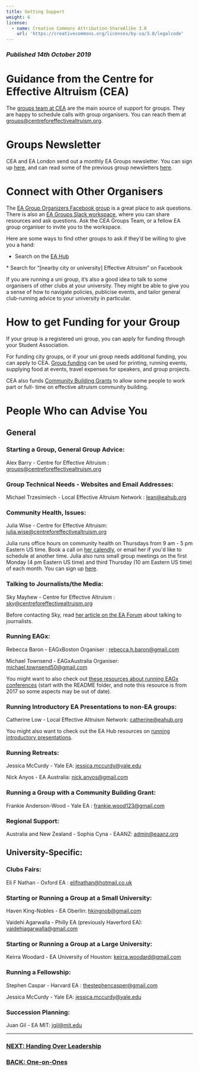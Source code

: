 ```yaml
---
title: Getting Support
weight: 6
license:
  - name: Creative Commons Attribution-ShareAlike 3.0
    url: 'https://creativecommons.org/licenses/by-sa/3.0/legalcode'
---
```

### _Published 14th October 2019_

# Guidance from the Centre for Effective Altruism (CEA)
The <a target="_blank" href="https://www.centreforeffectivealtruism.org/team/#groups-team">groups team at CEA</a> are the main source of support for groups. They are happy to schedule calls with group organisers. You can reach them at <a target=”_blank” href="mailto:groups@centreforeffectivealtruism.org">groups@centreforeffectivealtruism.org</a>. 

# Groups Newsletter
CEA and EA London send out a monthly EA Groups newsletter. You can sign up <a target="_blank" href="https://effectivealtruism.us8.list-manage.com/subscribe?u=52b028e7f799cca137ef74763&id=7d52b2f96c">here</a>, and can read some of the previous group newsletters <a target="_blank" href="https://www.effectivealtruism.org/articles/ea-groups-newsletter-archives/">here</a>.


# Connect with Other Organisers

The <a target="_blank" href="https://www.facebook.com/groups/956362287803174/">EA Group Organizers Facebook group</a> is a great place to ask questions. There is also an <a target="_blank" href="https://eagroups.slack.com/">EA Groups Slack workspace</a>, where you can share resources and ask questions. Ask the CEA Groups Team, or a fellow EA group organiser to invite you to the workspace.

Here are some ways to find other groups to ask if they’d be willing to give you a hand:

* Search on the <a target="_blank" href="https://eahub.org/groups/">EA Hub</a>
* Search for “[nearby city or university] Effective Altruism” on Facebook

If you are running a uni group, it’s also a good idea to talk to some organisers of other clubs at your university. They might be able to give you a sense of how to navigate policies, publicise events, and tailor general club-running advice to your university in particular.

# How to get Funding for your Group

If your group is a registered uni group, you can apply for funding through your Student Association. 

For funding city groups, or if your uni group needs additional funding, you can apply to CEA. <a target="_blank" href="https://app.effectivealtruism.org/groups/resources/mentorship-and-funding">Group funding</a> can be used for printing, running events, supplying food at events, travel expenses for speakers, and group projects. 

CEA also funds <a target="_blank" href="https://www.effectivealtruism.org/community-building-grants/">Community Building Grants</a> to allow some people to work part or full- time on effective altruism community building.

# People Who can Advise You

## General

### Starting a Group, General Group Advice:

Alex Barry - Centre for Effective Altruism: <a target="_blank" href="mailto:groups@centreforeffectivealtruism.org">groups@centreforeffectivealtruism.org</a>

### Group Technical Needs - Websites and Email Addresses:

Michael Trzesimiech - Local Effective Altruism Network: <a target="_blank" href="mailto:lean@eahub.org">lean@eahub.org</a>

### Community Health, Issues:
Julia Wise - Centre for Effective Altruism: <a target="_blank" href="mailto:julia.wise@centreforeffectivealtruism.org">julia.wise@centreforeffectivealtruism.org</a>

Julia runs office hours on community health on Thursdays from 9 am - 5 pm Eastern US time. Book a call on <a target="_blank" href="https://calendly.com/julia-d-wise/community-health-office-hours">her calendly</a>, or email her if you'd like to schedule at another time. Julia also runs small group meetings on the first Monday (4 pm Eastern US time) and third Thursday (10 am Eastern US time) of each month. You can sign up <a target="_blank" href="https://calendly.com/julia-d-wise/ea-organizer-small-groups">here</a>.

### Talking to Journalists/the Media:

Sky Mayhew - Centre for Effective Altruism: <a target="_blank" href="mailto:sky@centreforeffectivealtruism.org">sky@centreforeffectivealtruism.org</a>

Before contacting Sky, read <a target="_blank" href="https://forum.effectivealtruism.org/posts/6hbyTXT5kvDmGp3AY/what-to-know-before-talking-with-journalists-about-ea">her article on the EA Forum</a> about talking to journalists. 

### Running EAGx:

Rebecca Baron - EAGxBoston Organiser: <a target="_blank" href="mailto:rebecca.h.baron@gmail.com">rebecca.h.baron@gmail.com</a>

Michael Townsend - EAGxAustralia Organiser: <a target="_blank" href="mailto:michael.townsend50@gmail.com ">michael.townsend50@gmail.com</a>

You might want to also check out <a target="_blank" href="https://drive.google.com/drive/u/0/folders/0B_wD8N-eHg0zYzdINlBkaExrQlU">these resources about running EAGx conferences</a> (start with the README folder, and note this resource is from 2017 so some aspects may be out of date). 

### Running Introductory EA Presentations to non-EA groups:

Catherine Low - Local Effective Altruism Network: <a target="_blank" href="mailto:catherine@eahub.org">catherine@eahub.org</a> 

You might also want to check out the EA Hub resources on <a target="_blank" href="https://resources.eahub.org/events/intro/">running introductory presentations</a>. 

### Running Retreats:

Jessica McCurdy - Yale EA: <a target="_blank" href="mailto:jessica.mccurdy@yale.edu">jessica.mccurdy@yale.edu</a>

Nick Anyos - EA Australia: <a target="_blank" href="mailto:nick.anyos@gmail.com">nick.anyos@gmail.com</a> 

### Running a Group with a Community Building Grant:

Frankie Anderson-Wood - Yale EA: <a target="_blank" href="mailto:frankie.wood123@gmail.com">frankie.wood123@gmail.com</a> 

### Regional Support:
Australia and New Zealand - Sophia Cyna - EAANZ: <a target="_blank" href="mailto:admin@eaanz.org">admin@eaanz.org</a>


## University-Specific:

### Clubs Fairs:

Eli F Nathan - Oxford EA: <a target="_blank" href="mailto:elifnathan@hotmail.co.uk">elifnathan@hotmail.co.uk</a>

### Starting or Running a Group at a Small University:

Haven King-Nobles - EA Oberlin: <a target="_blank" href="mailto:hkingnob@gmail.com">hkingnob@gmail.com</a>

Vaidehi Agarwalla - Philly EA (previously Haverford EA): <a target="_blank" href="mailto:vaidehiagarwalla@gmail.com">vaidehiagarwalla@gmail.com</a>

### Starting or Running a Group at a Large University:

Keirra Woodard - EA University of Houston: <a target="_blank" href="mailto:keirra.woodard@gmail.com">keirra.woodard@gmail.com</a>

### Running a Fellowship:

Stephen Caspar - Harvard EA: <a target="_blank" href="mailto:thestephencasper@gmail.com">thestephencasper@gmail.com</a>

Jessica McCurdy - Yale EA: <a target="_blank" href="mailto:jessica.mccurdy@yale.edu">jessica.mccurdy@yale.edu</a>

### Succession Planning:

Juan Gil - EA MIT: <a target="_blank" href="mailto:jgil@mit.edu">jgil@mit.edu</a>

<hr>

### [NEXT: Handing Over Leadership](/tips/handover/)

### [BACK: One-on-Ones](/tips/one-on-ones/)


